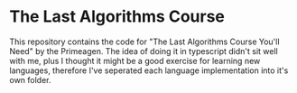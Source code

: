 # The Last Algorithms Course

This repository contains the code for "The Last Algorithms Course You'll Need" by the Primeagen. The idea of doing it in typescript didn't sit well with me, plus I thought it might be a good exercise for learning new languages, therefore I've seperated each language implementation into it's own folder.
